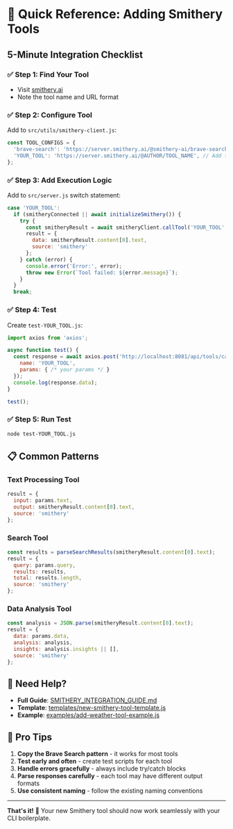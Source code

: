 # 🚀 Quick Reference: Adding Smithery Tools

## 5-Minute Integration Checklist

### ✅ Step 1: Find Your Tool
- Visit [smithery.ai](https://smithery.ai)
- Note the tool name and URL format

### ✅ Step 2: Configure Tool
Add to `src/utils/smithery-client.js`:
```javascript
const TOOL_CONFIGS = {
  'brave-search': 'https://server.smithery.ai/@smithery-ai/brave-search',
  'YOUR_TOOL': 'https://server.smithery.ai/@AUTHOR/TOOL_NAME', // Add this
};
```

### ✅ Step 3: Add Execution Logic
Add to `src/server.js` switch statement:
```javascript
case 'YOUR_TOOL':
  if (smitheryConnected || await initializeSmithery()) {
    try {
      const smitheryResult = await smitheryClient.callTool('YOUR_TOOL', params);
      result = {
        data: smitheryResult.content[0].text,
        source: 'smithery'
      };
    } catch (error) {
      console.error('Error:', error);
      throw new Error(`Tool failed: ${error.message}`);
    }
  }
  break;
```

### ✅ Step 4: Test
Create `test-YOUR_TOOL.js`:
```javascript
import axios from 'axios';

async function test() {
  const response = await axios.post('http://localhost:8081/api/tools/call', {
    name: 'YOUR_TOOL',
    params: { /* your params */ }
  });
  console.log(response.data);
}

test();
```

### ✅ Step 5: Run Test
```bash
node test-YOUR_TOOL.js
```

## 📋 Common Patterns

### Text Processing Tool
```javascript
result = {
  input: params.text,
  output: smitheryResult.content[0].text,
  source: 'smithery'
};
```

### Search Tool
```javascript
const results = parseSearchResults(smitheryResult.content[0].text);
result = {
  query: params.query,
  results: results,
  total: results.length,
  source: 'smithery'
};
```

### Data Analysis Tool
```javascript
const analysis = JSON.parse(smitheryResult.content[0].text);
result = {
  data: params.data,
  analysis: analysis,
  insights: analysis.insights || [],
  source: 'smithery'
};
```

## 🔧 Need Help?

- **Full Guide**: [SMITHERY_INTEGRATION_GUIDE.md](SMITHERY_INTEGRATION_GUIDE.md)
- **Template**: [templates/new-smithery-tool-template.js](templates/new-smithery-tool-template.js)
- **Example**: [examples/add-weather-tool-example.js](examples/add-weather-tool-example.js)

## 🎯 Pro Tips

1. **Copy the Brave Search pattern** - it works for most tools
2. **Test early and often** - create test scripts for each tool
3. **Handle errors gracefully** - always include try/catch blocks
4. **Parse responses carefully** - each tool may have different output formats
5. **Use consistent naming** - follow the existing naming conventions

---

**That's it!** 🎉 Your new Smithery tool should now work seamlessly with your CLI boilerplate. 